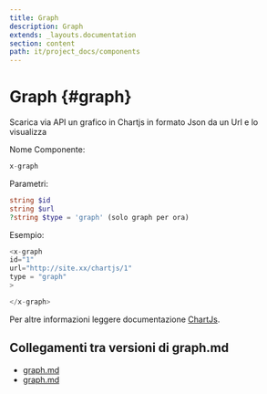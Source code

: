 ```yaml
---
title: Graph
description: Graph
extends: _layouts.documentation
section: content
path: it/project_docs/components
---
```


# Graph {#graph}

Scarica via API un grafico in Chartjs in formato Json da un Url e lo visualizza

Nome Componente:
```php
x-graph
```

Parametri:

```php
string $id
string $url
?string $type = 'graph' (solo graph per ora)
```

Esempio:

```php
<x-graph
id="1"
url="http://site.xx/chartjs/1"
type = "graph"
>

</x-graph>
```

Per altre informazioni leggere documentazione [ChartJs](https://www.chartjs.org/project_docs/latest/).
## Collegamenti tra versioni di graph.md
* [graph.md](laravel/Modules/Chart/project_docs/components/graph.md)
* [graph.md](laravel/Modules/Cms/project_docs/components/graph.md)

